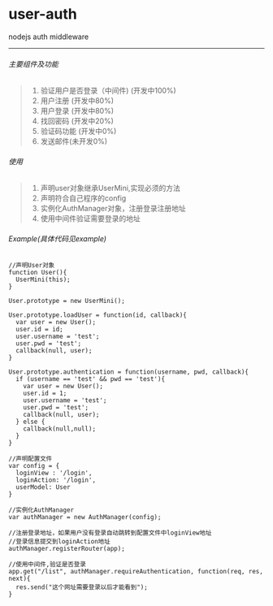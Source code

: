 user-auth
=========

nodejs auth middleware

---

###### 主要组件及功能

>1. 验证用户是否登录（中间件) (开发中100%)
>2. 用户注册 (开发中80%)
>3. 用户登录 (开发中80%)
>4. 找回密码 (开发中20%)
>5. 验证码功能 (开发中0%)
>6. 发送邮件(未开发0%)

###### 使用
>1.  声明user对象继承UserMini,实现必须的方法
>2.  声明符合自己程序的config
>2.  实例化AuthManager对象，注册登录注册地址
>3.  使用中间件验证需要登录的地址

###### Example(具体代码见example)

```
//声明User对象
function User(){
  UserMini(this);
}

User.prototype = new UserMini();

User.prototype.loadUser = function(id, callback){
  var user = new User();
  user.id = id;
  user.username = 'test';
  user.pwd = 'test';
  callback(null, user);
}

User.prototype.authentication = function(username, pwd, callback){
  if (username == 'test' && pwd == 'test'){
    var user = new User();
    user.id = 1;
    user.username = 'test';
    user.pwd = 'test';
    callback(null, user);
  } else {
    callback(null,null);
  }
}

//声明配置文件
var config = {
  loginView : '/login',
  loginAction: '/login',
  userModel: User
}

//实例化AuthManager
var authManager = new AuthManager(config);

//注册登录地址，如果用户没有登录自动跳转到配置文件中loginView地址
//登录信息提交到loginAction地址
authManager.registerRouter(app);

//使用中间件,验证是否登录
app.get("/list", authManager.requireAuthentication, function(req, res, next){
  res.send("这个网址需要登录以后才能看到");
}
```

